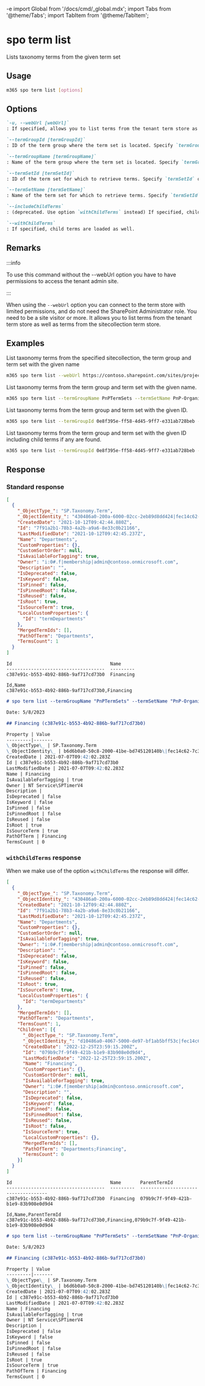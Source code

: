 -e <!-- DISCLAIMER: All secrets, passwords, and sensitive values in this document are examples only and not real credentials. -->
import Global from '/docs/cmd/_global.mdx';
import Tabs from '@theme/Tabs';
import TabItem from '@theme/TabItem';

# spo term list

Lists taxonomy terms from the given term set

## Usage

```sh
m365 spo term list [options]
```

## Options

```md definition-list
`-u, --webUrl [webUrl]`
: If specified, allows you to list terms from the tenant term store as well as the sitecollection specific term store. Defaults to the tenant admin site.

`--termGroupId [termGroupId]`
: ID of the term group where the term set is located. Specify `termGroupId` or `termGroupName` but not both.

`--termGroupName [termGroupName]`
: Name of the term group where the term set is located. Specify `termGroupId` or `termGroupName` but not both.

`--termSetId [termSetId]`
: ID of the term set for which to retrieve terms. Specify `termSetId` or `termSetName` but not both.

`--termSetName [termSetName]`
: Name of the term set for which to retrieve terms. Specify `termSetId` or `termSetName` but not both.

`--includeChildTerms`
: (deprecated. Use option `withChildTerms` instead) If specified, child terms are loaded as well.

`--withChildTerms`
: If specified, child terms are loaded as well.
```

<Global />

## Remarks

:::info

To use this command without the --webUrl option you have to have permissions to access the tenant admin site.

:::

When using the `--webUrl` option you can connect to the term store with limited permissions, and do not need the SharePoint Administrator role. You need to be a site visitor or more. It allows you to list terms from the tenant term store as well as terms from the sitecollection term store.

## Examples

List taxonomy terms from the specified sitecollection, the term group and term set with the given name

```sh
m365 spo term list --webUrl https://contoso.sharepoint.com/sites/project-x --termGroupName PnPTermSets --termSetName PnP-Organizations
```

List taxonomy terms from the term group and term set with the given name.

```sh
m365 spo term list --termGroupName PnPTermSets --termSetName PnP-Organizations
```

List taxonomy terms from the term group and term set with the given ID.

```sh
m365 spo term list --termGroupId 0e8f395e-ff58-4d45-9ff7-e331ab728beb --termSetId 0e8f395e-ff58-4d45-9ff7-e331ab728bec
```

List taxonomy terms from the term group and term set with the given ID including child terms if any are found.

```sh
m365 spo term list --termGroupId 0e8f395e-ff58-4d45-9ff7-e331ab728beb --termSetId 0e8f395e-ff58-4d45-9ff7-e331ab728bec --withChildTerms
```

## Response

### Standard response

<Tabs>
  <TabItem value="JSON">

  ```json
  [
    {
      "_ObjectType_": "SP.Taxonomy.Term",
      "_ObjectIdentity_": "430486a0-200a-6000-02cc-2eb89d8dd424|fec14c62-7c3b-481b-851b-c80d7802b224:te:EXAMPLE_SECRET_VALUE_PLACEHOLDER/EXAMPLE_SECRET_VALUE_PLACEHOLDER==",
      "CreatedDate": "2021-10-12T09:42:44.880Z",
      "Id": "7f91a2b1-78b3-4a2b-a9a6-8e33c0b21166",
      "LastModifiedDate": "2021-10-12T09:42:45.237Z",
      "Name": "Departments",
      "CustomProperties": {},
      "CustomSortOrder": null,
      "IsAvailableForTagging": true,
      "Owner": "i:0#.f|membership|admin@contoso.onmicrosoft.com",
      "Description": "",
      "IsDeprecated": false,
      "IsKeyword": false,
      "IsPinned": false,
      "IsPinnedRoot": false,
      "IsReused": false,
      "IsRoot": true,
      "IsSourceTerm": true,
      "LocalCustomProperties": {
        "Id": "termDepartments"
      },
      "MergedTermIds": [],
      "PathOfTerm": "Departments",
      "TermsCount": 1
    }
  ]
  ```

  </TabItem>
  <TabItem value="Text">

  ```text
  Id                                    Name      
  ------------------------------------  ---------
  c387e91c-b553-4b92-886b-9af717cd73b0  Financing
  ```

  </TabItem>
  <TabItem value="CSV">

  ```csv
  Id,Name
  c387e91c-b553-4b92-886b-9af717cd73b0,Financing
  ```

  </TabItem>
  <TabItem value="Markdown">

  ```md
  # spo term list --termGroupName "PnPTermSets" --termSetName "PnP-Organizations"

  Date: 5/8/2023

  ## Financing (c387e91c-b553-4b92-886b-9af717cd73b0)

  Property | Value
  ---------|-------
  \_ObjectType\_ | SP.Taxonomy.Term
  \_ObjectIdentity\_ | b6d6b0a0-50c8-2000-41be-bd745120140b\|fec14c62-7c3b-481b-851b-c80d7802b224:te:aCf0Cz4D9UOS7+b/OlUY5XrNqUp10tpPhLK4MIXc7g/qydiOUnAdTKTXucEL/+pvpnFcKyvXqEmjv9gGNthbRA==
  CreatedDate | 2021-07-07T09:42:02.283Z
  Id | c387e91c-b553-4b92-886b-9af717cd73b0
  LastModifiedDate | 2021-07-07T09:42:02.283Z
  Name | Financing
  IsAvailableForTagging | true
  Owner | NT Service\SPTimerV4
  Description |
  IsDeprecated | false
  IsKeyword | false
  IsPinned | false
  IsPinnedRoot | false
  IsReused | false
  IsRoot | true
  IsSourceTerm | true
  PathOfTerm | Financing
  TermsCount | 0
  ```

  </TabItem>
</Tabs>

### `withChildTerms` response

When we make use of the option `withChildTerms` the response will differ. 

<Tabs>
  <TabItem value="JSON">

  ```json
  [
    {
      "_ObjectType_": "SP.Taxonomy.Term",
      "_ObjectIdentity_": "430486a0-200a-6000-02cc-2eb89d8dd424|fec14c62-7c3b-481b-851b-c80d7802b224:te:EXAMPLE_SECRET_VALUE_PLACEHOLDER/EXAMPLE_SECRET_VALUE_PLACEHOLDER==",
      "CreatedDate": "2021-10-12T09:42:44.880Z",
      "Id": "7f91a2b1-78b3-4a2b-a9a6-8e33c0b21166",
      "LastModifiedDate": "2021-10-12T09:42:45.237Z",
      "Name": "Departments",
      "CustomProperties": {},
      "CustomSortOrder": null,
      "IsAvailableForTagging": true,
      "Owner": "i:0#.f|membership|admin@contoso.onmicrosoft.com",
      "Description": "",
      "IsDeprecated": false,
      "IsKeyword": false,
      "IsPinned": false,
      "IsPinnedRoot": false,
      "IsReused": false,
      "IsRoot": true,
      "IsSourceTerm": true,
      "LocalCustomProperties": {
        "Id": "termDepartments"
      },
      "MergedTermIds": [],
      "PathOfTerm": "Departments",
      "TermsCount": 1,
      "Children": [{
        "_ObjectType_": "SP.Taxonomy.Term",
        "_ObjectIdentity_": "d10486a0-4067-5000-de97-bf1ab5bff53c|fec14c62-7c3b-481b-851b-c80d7802b224:te:EXAMPLE_SECRET_VALUE_PLACEHOLDER/EXAMPLE_SECRET_VALUE_PLACEHOLDER==",
        "CreatedDate": "2022-12-25T23:59:15.200Z",
        "Id": "079b9c7f-9f49-421b-b1e9-83b908e0d9d4",
        "LastModifiedDate": "2022-12-25T23:59:15.200Z",
        "Name": "Financing",
        "CustomProperties": {},
        "CustomSortOrder": null,
        "IsAvailableForTagging": true,
        "Owner": "i:0#.f|membership|admin@contoso.onmicrosoft.com",
        "Description": "",
        "IsDeprecated": false,
        "IsKeyword": false,
        "IsPinned": false,
        "IsPinnedRoot": false,
        "IsReused": false,
        "IsRoot": false,
        "IsSourceTerm": true,
        "LocalCustomProperties": {},
        "MergedTermIds": [],
        "PathOfTerm": "Departments;Financing",
        "TermsCount": 0
      }]
    }
  ]
  ```

  </TabItem>
  <TabItem value="Text">

  ```text
  Id                                    Name       ParentTermId
  ------------------------------------  ---------  ------------------------------------
  c387e91c-b553-4b92-886b-9af717cd73b0  Financing  079b9c7f-9f49-421b-b1e9-83b908e0d9d4
  ```

  </TabItem>
  <TabItem value="CSV">

  ```csv
  Id,Name,ParentTermId
  c387e91c-b553-4b92-886b-9af717cd73b0,Financing,079b9c7f-9f49-421b-b1e9-83b908e0d9d4
  ```

  </TabItem>
  <TabItem value="Markdown">

  ```md
  # spo term list --termGroupName "PnPTermSets" --termSetName "PnP-Organizations" --withChildTerms "true"

  Date: 5/8/2023

  ## Financing (c387e91c-b553-4b92-886b-9af717cd73b0)

  Property | Value
  ---------|-------
  \_ObjectType\_ | SP.Taxonomy.Term
  \_ObjectIdentity\_ | b6d6b0a0-50c8-2000-41be-bd745120140b\|fec14c62-7c3b-481b-851b-c80d7802b224:te:aCf0Cz4D9UOS7+b/OlUY5XrNqUp10tpPhLK4MIXc7g/qydiOUnAdTKTXucEL/+pvpnFcKyvXqEmjv9gGNthbRA==
  CreatedDate | 2021-07-07T09:42:02.283Z
  Id | c387e91c-b553-4b92-886b-9af717cd73b0
  LastModifiedDate | 2021-07-07T09:42:02.283Z
  Name | Financing
  IsAvailableForTagging | true
  Owner | NT Service\SPTimerV4
  Description |
  IsDeprecated | false
  IsKeyword | false
  IsPinned | false
  IsPinnedRoot | false
  IsReused | false
  IsRoot | true
  IsSourceTerm | true
  PathOfTerm | Financing
  TermsCount | 0
  ```

  </TabItem>
</Tabs>
